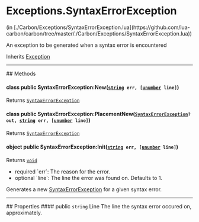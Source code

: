 <h1 class="class-title">Exceptions.SyntaxErrorException</h1>
<span class="file-link">(in [./Carbon/Exceptions/SyntaxErrorException.lua](https://github.com/lua-carbon/carbon/tree/master/./Carbon/Exceptions/SyntaxErrorException.lua))</span><br/>

An exception to be generated when a syntax error is encountered

<span class="bold">Inherits <a href="Classes/Exception">Exception</a></span>

<hr />
## Methods
<h4 class="method-name"><span class="doc-scope doc-class">class</span> <span class="doc-visibility doc-public">public</span> SyntaxErrorException:New(<code><a href="Types#string">string</a> err, [<a href="Types#unumber">unumber</a> line]</code>)</h4>
<p class="method-returns bold">Returns <code><a href="Classes/Exceptions.SyntaxErrorException">SyntaxErrorException</a></code></p><h4 class="method-name"><span class="doc-scope doc-class">class</span> <span class="doc-visibility doc-public">public</span> SyntaxErrorException:PlacementNew(<code><a href="Classes/Exceptions.SyntaxErrorException">SyntaxErrorException</a>? out, <a href="Types#string">string</a> err, [<a href="Types#unumber">unumber</a> line]</code>)</h4>
<p class="method-returns bold">Returns <code><a href="Classes/Exceptions.SyntaxErrorException">SyntaxErrorException</a></code></p>
<h4 class="method-name"><span class="doc-scope doc-object">object</span> <span class="doc-visibility doc-public">public</span> SyntaxErrorException:Init(<code><a href="Types#string">string</a> err, [<a href="Types#unumber">unumber</a> line]</code>)</h4>
<p class="method-returns bold">Returns <code><a href="Types#void">void</a></code></p>
<ul class="doc-arg-list">
<li><span class="doc-arg-level doc-required">required</span>  `err`: The reason for the error.</li>
<li><span class="doc-arg-level doc-optional">optional</span>  `line`: The line the error was found on. Defaults to 1.</li>
</ul>

Generates a new <a href="Classes/Exceptions.SyntaxErrorException">SyntaxErrorException</a> for a given syntax error.

<hr />
## Properties
#### <span class="doc-visibility doc-public">public</span> <code>string</code> Line
The line the syntax error occured on, approximately.